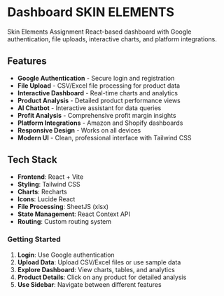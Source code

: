 # Dashboard SKIN ELEMENTS

Skin Elements Assignment React-based dashboard with Google authentication, file uploads, interactive charts, and platform integrations.

## Features

- **Google Authentication** - Secure login and registration
- **File Upload** - CSV/Excel file processing for product data
- **Interactive Dashboard** - Real-time charts and analytics
- **Product Analysis** - Detailed product performance views
- **AI Chatbot** - Interactive assistant for data queries
- **Profit Analysis** - Comprehensive profit margin insights
- **Platform Integrations** - Amazon and Shopify dashboards
- **Responsive Design** - Works on all devices
- **Modern UI** - Clean, professional interface with Tailwind CSS

## Tech Stack

- **Frontend**: React + Vite
- **Styling**: Tailwind CSS
- **Charts**: Recharts
- **Icons**: Lucide React
- **File Processing**: SheetJS (xlsx)
- **State Management**: React Context API
- **Routing**: Custom routing system

### Getting Started

1. **Login**: Use Google authentication
2. **Upload Data**: Upload CSV/Excel files or use sample data
3. **Explore Dashboard**: View charts, tables, and analytics
4. **Product Details**: Click on any product for detailed analysis
5. **Use Sidebar**: Navigate between different features
